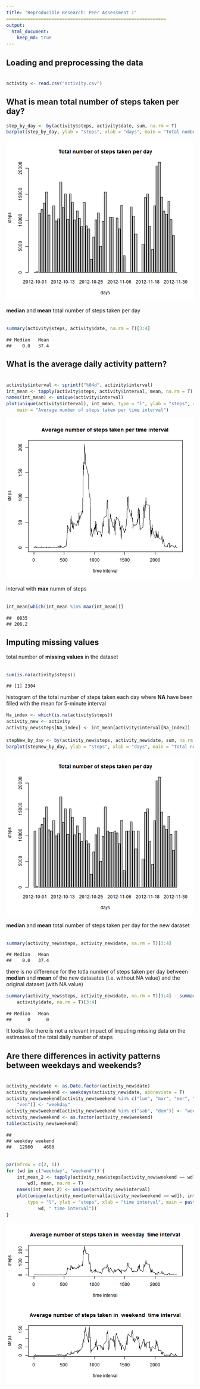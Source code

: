 ```yaml
---
title: "Reproducible Research: Peer Assessment 1"
============================================================
output: 
  html_document:
    keep_md: true
---
```



## Loading and preprocessing the data


```r

activity <- read.csv("activity.csv")
```




## What is mean total number of steps taken per day?


```r
step_by_day <- by(activity$steps, activity$date, sum, na.rm = T)
barplot(step_by_day, ylab = "steps", xlab = "days", main = "Total number of steps taken per day")
```

![plot of chunk unnamed-chunk-2](figure/unnamed-chunk-2.png) 

**median** and **mean** total number of steps taken per day


```r

summary(activity$steps, activity$date, na.rm = T)[3:4]
```

```
## Median   Mean 
##    0.0   37.4
```


## What is the average daily activity pattern?

```r

activity$interval <- sprintf("%04d", activity$interval)
int_mean <- tapply(activity$steps, activity$interval, mean, na.rm = T)
names(int_mean) <- unique(activity$interval)
plot(unique(activity$interval), int_mean, type = "l", ylab = "steps", xlab = "time interval", 
    main = "Average number of steps taken per time interval")
```

![plot of chunk unnamed-chunk-4](figure/unnamed-chunk-4.png) 


interval with **max** numm of steps

```r

int_mean[which(int_mean %in% max(int_mean))]
```

```
##  0835 
## 206.2
```



## Imputing missing values

total number of **missing values** in the dataset

```r

sum(is.na(activity$steps))
```

```
## [1] 2304
```


histogram of the total number of steps taken each day where **NA** have been filled with the mean for 
5-minute interval


```r
Na_index <- which(is.na(activity$steps))
activity_new <- activity
activity_new$steps[Na_index] <- int_mean[activity$interval[Na_index]]

stepNew_by_day <- by(activity_new$steps, activity_new$date, sum, na.rm = T)
barplot(stepNew_by_day, ylab = "steps", xlab = "days", main = "Total number of steps taken per day")
```

![plot of chunk unnamed-chunk-7](figure/unnamed-chunk-7.png) 


**median** and **mean** total number of steps taken per day for the new daraset


```r

summary(activity_new$steps, activity_new$date, na.rm = T)[3:4]
```

```
## Median   Mean 
##    0.0   37.4
```


there is no difference for the totla number of steps taken per day between **median** and **mean** of the new datasates (i.e. without NA value) and the original dataset (with NA value)

```r
summary(activity_new$steps, activity_new$date, na.rm = T)[3:4] - summary(activity$steps, 
    activity$date, na.rm = T)[3:4]
```

```
## Median   Mean 
##      0      0
```

It looks like there is not a relevant impact of imputing missing data on the estimates of the total daily number of steps
## Are there differences in activity patterns between weekdays and weekends?


```r

activity_new$date <- as.Date.factor(activity_new$date)
activity_new$weekend <- weekdays(activity_new$date, abbreviate = T)
activity_new$weekend[activity_new$weekend %in% c("lun", "mar", "mer", "gio", 
    "ven")] <- "weekday"
activity_new$weekend[activity_new$weekend %in% c("sab", "dom")] <- "weekend"
activity_new$weekend <- as.factor(activity_new$weekend)
table(activity_new$weekend)
```

```
## 
## weekday weekend 
##   12960    4608
```



```r

par(mfrow = c(2, 1))
for (wd in c("weekday", "weekend")) {
    int_mean_2 <- tapply(activity_new$steps[activity_new$weekend == wd], activity_new$interval[activity_new$weekend == 
        wd], mean, na.rm = T)
    names(int_mean_2) <- unique(activity_new$interval)
    plot(unique(activity_new$interval[activity_new$weekend == wd]), int_mean_2, 
        type = "l", ylab = "steps", xlab = "time interval", main = paste("Average number of steps taken in ", 
            wd, " time interval"))
}
```

![plot of chunk unnamed-chunk-11](figure/unnamed-chunk-11.png) 


